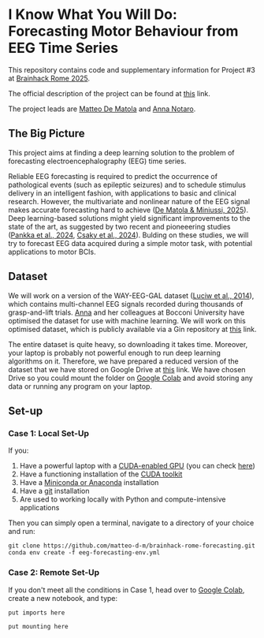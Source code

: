 # **I Know What You Will Do: Forecasting Motor Behaviour from EEG Time Series**

This repository contains code and supplementary information for Project #3 at [Brainhack Rome 2025](https://brainhackrome.github.io/). 

The official description of the project can be found at [this](https://github.com/brainhackrome/brainhackrome.github.io/issues/3) link.

The project leads are [Matteo De Matola](https://github.com/matteo-d-m) and [Anna Notaro](https://github.com/annanotaro).

## **The Big Picture**

This project aims at finding a deep learning solution to the problem of forecasting electroencephalography (EEG) time series.

Reliable EEG forecasting is required to predict the occurrence of pathological events (such as epileptic seizures) and to schedule stimulus delivery in an intelligent fashion, with applications to basic and clinical research. However, the multivariate and nonlinear nature of the EEG signal makes accurate forecasting hard to achieve ([De Matola & Miniussi, 2025](https://www.sciencedirect.com/science/article/pii/S1053811925000527)). Deep learning-based solutions might yield significant improvements to the state of the art, as suggested by two recent and pioneeering studies ([Pankka et al., 2024](https://www.biorxiv.org/content/10.1101/2024.01.16.575836v2.abstract), [Csaky et al., 2024](https://arxiv.org/abs/2404.09256)). Bulding on these studies, we will try to forecast EEG data acquired during a simple motor task, with potential applications to motor BCIs.

## Dataset

We will work on a version of the WAY-EEG-GAL dataset ([Luciw et al., 2014](https://www.nature.com/articles/sdata201447)), which contains multi-channel EEG signals recorded during thousands of grasp-and-lift trials. [Anna](https://github.com/annanotaro) and her colleagues at Bocconi University have optimised the dataset for use with machine learning. We will work on this optimised dataset, which is publicly available via a Gin repository at [this]() link. 

The entire dataset is quite heavy, so downloading it takes time. Moreover, your laptop is probably not powerful enough to run deep learning algorithms on it. Therefore, we have prepared a reduced version of the dataset that we have stored on Google Drive at [this]() link. We have chosen Drive so you could mount the folder on [Google Colab](https://colab.research.google.com/) and avoid storing any data or running any program on your laptop.


## Set-up 

### Case 1: Local Set-Up
If you:
1. Have a powerful laptop with a [CUDA-enabled GPU](https://en.wikipedia.org/wiki/CUDA) (you can check [here](https://developer.nvidia.com/cuda-gpus))
2. Have a functioning installation of the [CUDA toolkit](https://developer.nvidia.com/cuda-toolkit)
2. Have a [Miniconda or Anaconda](https://www.anaconda.com/docs/getting-started/getting-started) installation
3. Have a [git](https://git-scm.com/downloads) installation
4. Are used to working locally with Python and compute-intensive applications

Then you can simply open a terminal, navigate to a directory of your choice and run: 

```
git clone https://github.com/matteo-d-m/brainhack-rome-forecasting.git
conda env create -f eeg-forecasting-env.yml
```

### Case 2: Remote Set-Up
If you don't meet all the conditions in Case 1, head over to [Google Colab](https://colab.research.google.com/), create a new notebook, and type:

```
put imports here

put mounting here
```